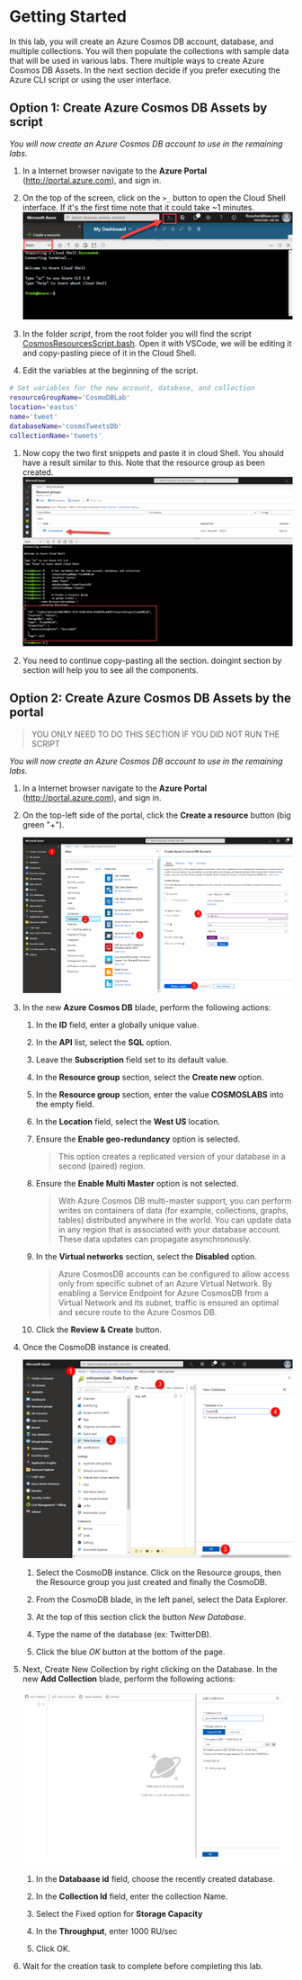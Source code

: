 # Getting Started

In this lab, you will create an Azure Cosmos DB account, database, and multiple collections. You will then populate the collections with sample data that will be used in various labs.  There multiple ways to create Azure Cosmos DB Assets. In the next section decide if you prefer executing the Azure CLI script or using the user interface.

## Option 1: Create Azure Cosmos DB Assets by script

*You will now create an Azure Cosmos DB account to use in the remaining labs.*

1. In a Internet browser navigate to the **Azure Portal** (<http://portal.azure.com>), and sign in.

1. On the top of the screen, click on the `>_` button to open the Cloud Shell interface. If it's the first time note that it could take ~1 minutes.
   ![Open the Cloud Shell](./media/OpenCloudShell.png)

1. In the folder *script*, from the root folder you will find the script [CosmosResourcesScript.bash](./scripts/CosmosResourcesScript.bash). Open it with VSCode, we will be editing it and copy-pasting piece of it in the Cloud Shell. 

1. Edit the variables at the beginning of the script.

```bash
# Set variables for the new account, database, and collection
resourceGroupName='CosmoDBLab'
location='eastus'
name='tweet'
databaseName='cosmoTweetsDb'
collectionName='tweets'
```

1. Now copy the two first snippets and paste it in cloud Shell. You should have a result similar to this. Note that the resource group as been created.
   ![Open the Cloud Shell](./media/pasteResult.png)

1. You need to continue copy-pasting all the section. doingint section by section will help you to see all the components.



## Option 2: Create Azure Cosmos DB Assets by the portal

> YOU ONLY NEED TO DO THIS SECTION IF YOU DID NOT RUN THE SCRIPT

*You will now create an Azure Cosmos DB account to use in the remaining labs.*

1. In a Internet browser navigate to the **Azure Portal** (<http://portal.azure.com>), and sign in.

1. On the top-left side of the portal, click the **Create a resource** button (big green "+").
	
    ![Create a resource](./media/CreateAzureCosmoDB.png)

1. In the new **Azure Cosmos DB** blade, perform the following actions:

    1. In the **ID** field, enter a globally unique value.

    1. In the **API** list, select the **SQL** option.

    1. Leave the **Subscription** field set to its default value.

    1. In the **Resource group** section, select the **Create new** option.

    1. In the **Resource group** section, enter the value **COSMOSLABS**  into the empty field.

    1. In the **Location** field, select the **West US** location.

    1. Ensure the **Enable geo-redundancy** option is selected.

        > This option creates a replicated version of your database in a second (paired) region.

    1. Ensure the **Enable Multi Master** option is not selected.

        > With Azure Cosmos DB multi-master support, you can perform writes on containers of data (for example, collections, graphs, tables) distributed anywhere in the world. You can update data in any region that is associated with your database account. These data updates can propagate asynchronously. 

    1. In the **Virtual networks** section, select the **Disabled** option.

        > Azure CosmosDB accounts can be configured to allow access only from specific subnet of an Azure Virtual Network. By enabling a Service Endpoint for Azure CosmosDB from a Virtual Network and its subnet, traffic is ensured an optimal and secure route to the Azure Cosmos DB.

    1. Click the **Review & Create** button.

1. Once the CosmoDB instance is created.

    ![Create Cosmos instance](./media/CreateNewDatabase.png)

    1. Select the CosmoDB instance. Click on the Resource groups, then the Resource group you just created and finally the CosmoDB.

    1. From the CosmoDB blade, in the left panel, select the Data Explorer.

    1. At the top of this section click the button *New Database*.
    
    1. Type the name of the database (ex: TwitterDB).

    1. Click the blue *OK* button at the bottom of the page.
    

1. Next, Create New Collection by right clicking on the Database. In the new **Add Collection** blade, perform the following actions:

	![Create Cosmos instance](./media/CreateCollection_2.PNG)

	1. In the **Databaase id** field, choose the recently created database.
	
	1. In the **Collection Id** field, enter the collection Name.
	
	1. Select the Fixed option for **Storage Capacity**
	
	1. In the **Throughput**, enter 1000 RU/sec
	
	1. Click OK.

1. Wait for the creation task to complete before completing this lab.
